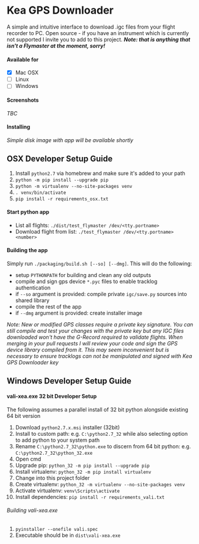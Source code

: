 # Kea GPS Downloader

A simple and intuitive interface to download .igc files from your flight recorder to PC.
Open source - if you have an instrument which is currently not supported I invite you to add to this project. ***Note: that is anything that isn't a Flymaster at the moment, sorry!***

#### Available for
- [x] Mac OSX
- [ ] Linux
- [ ] Windows

#### Screenshots
*TBC*

#### Installing
*Simple disk image with app will be available shortly*


## OSX Developer Setup Guide

1. Install `python2.7` via homebrew and make sure it's added to your path
1. `python -m pip install --upgrade pip`
1. `python -m virtualenv --no-site-packages venv`
1. `. venv/bin/activate`
1. `pip install -r requirements_osx.txt`

#### Start python app
* List all flights: `./dist/test_flymaster /dev/<tty.portname>`
* Download flight from list: `./test_flymaster /dev/<tty.portname> <number>`

#### Building the app
Simply run `./packaging/build.sh [--so] [--dmg]`. This will do the following:
* setup `PYTHONPATH` for building and clean any old outputs
* compile and sign gps device `*.pyc` files to enable tracklog authentication
* if `--so` argument is provided: compile private `igc/save.py` sources into shared library
* compile the rest of the app
* if `--dmg` argument is provided: create installer image

*Note: New or modified GPS classes require a private key signature. You can still compile and test your changes with the private key but any IGC files downloaded won't have the G-Record required to validate flights. When merging in your pull requests I will review your code and sign the GPS device library compiled from it. This may seem inconvenient but is necessary to ensure tracklogs can not be manipulated and signed with Kea GPS Downloader key*


## Windows Developer Setup Guide


#### vali-xea.exe 32 bit Developer Setup

The following assumes a parallel install of 32 bit python alongside existing 64 bit version
1. Download `python2.7.x.msi` installer (32bit)
1. Install to custom path: e.g. `C:\python2.7_32` while also selecting option to add python to your system path
1. Rename `C:\python2.7_32\python.exe` to discern from 64 bit python: e.g. `C:\python2.7_32\python_32.exe`
1. Open cmd
1. Upgrade pip: `python_32 -m pip install --upgrade pip`
1. Install virtualenv: `python_32 -m pip install virtualenv`
1. Change into this project folder
1. Create virtualenv: `python_32 -m virtualenv --no-site-packages venv`
1. Activate virtualenv: `venv\Scripts\activate`
1. Install dependencies: `pip install -r requirements_vali.txt`

###### Building vali-xea.exe
1. `pyinstaller --onefile vali.spec`
1. Executable should be in `dist\vali-xea.exe`
